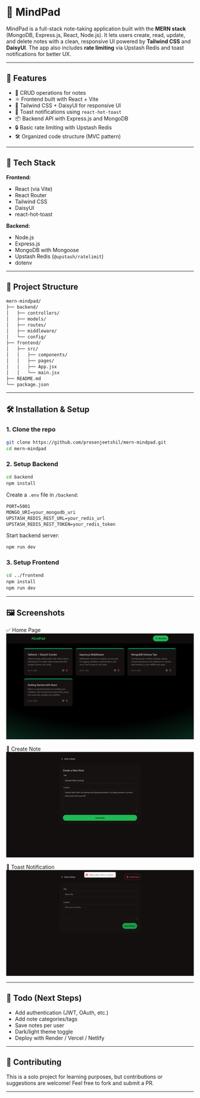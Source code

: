 # 🧠 MindPad

MindPad is a full-stack note-taking application built with the **MERN stack** (MongoDB, Express.js, React, Node.js). It lets users create, read, update, and delete notes with a clean, responsive UI powered by **Tailwind CSS** and **DaisyUI**. The app also includes **rate limiting** via Upstash Redis and toast notifications for better UX.

---

## 🚀 Features

- 📄 CRUD operations for notes
- ⚛️ Frontend built with React + Vite
- 🧩 Tailwind CSS + DaisyUI for responsive UI
- 🔔 Toast notifications using `react-hot-toast`
- 📦 Backend API with Express.js and MongoDB
- 🔒 Basic rate limiting with Upstash Redis
- 🛠 Organized code structure (MVC pattern)

---

## 🧱 Tech Stack

**Frontend:**
- React (via Vite)
- React Router
- Tailwind CSS
- DaisyUI
- react-hot-toast

**Backend:**
- Node.js
- Express.js
- MongoDB with Mongoose
- Upstash Redis (`@upstash/ratelimit`)
- dotenv

---

## 📁 Project Structure

```
mern-mindpad/
├── backend/
│   ├── controllers/
│   ├── models/
│   ├── routes/
│   ├── middleware/
│   └── config/
├── frontend/
│   ├── src/
│   │   ├── components/
│   │   ├── pages/
│   │   ├── App.jsx
│   │   └── main.jsx
├── README.md
└── package.json
```

---

## 🛠 Installation & Setup

### 1. Clone the repo
```bash
git clone https://github.com/prosenjeetshil/mern-mindpad.git
cd mern-mindpad
```

### 2. Setup Backend
```bash
cd backend
npm install
```

Create a `.env` file in `/backend`:
```
PORT=5001
MONGO_URI=your_mongodb_uri
UPSTASH_REDIS_REST_URL=your_redis_url
UPSTASH_REDIS_REST_TOKEN=your_redis_token
```

Start backend server:
```bash
npm run dev
```

### 3. Setup Frontend
```bash
cd ../frontend
npm install
npm run dev
```

---

## 🖼️ Screenshots
✅ Home Page
![Home](screenshots/home.png)

📝 Create Note
![Create](screenshots/create.png)

🔔 Toast Notification
![Toast](screenshots/toast.png)

---

## 📌 Todo (Next Steps)

- Add authentication (JWT, OAuth, etc.)
- Add note categories/tags
- Save notes per user
- Dark/light theme toggle
- Deploy with Render / Vercel / Netlify

---

## 🤝 Contributing

This is a solo project for learning purposes, but contributions or suggestions are welcome! Feel free to fork and submit a PR.

---

